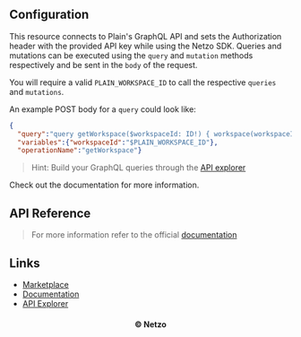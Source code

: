 ## Configuration

This resource connects to Plain's GraphQL API and sets the Authorization header with the provided API key while using the Netzo SDK.
Queries and mutations can be executed using the `query` and `mutation` methods respectively and be sent in the `body` of the request.

You will require a valid `PLAIN_WORKSPACE_ID` to call the respective `queries` and `mutations`.

An example POST body for a `query` could look like:

```json
{
  "query":"query getWorkspace($workspaceId: ID!) { workspace(workspaceId: $workspaceId) { id name publicName } }",
  "variables":{"workspaceId":"$PLAIN_WORKSPACE_ID"},
  "operationName":"getWorkspace"}
```

> Hint: Build your GraphQL queries through the
> [API explorer](#Links)

Check out the documentation for more information.

## API Reference

> For more information refer to the official [documentation](#links)

## Links

- [Marketplace](https://app.netzo.io/resources/resource-http-activecampaign)
- [Documentation](https://docs.plain.com/)
- [API Explorer](https://app.plain.com/developer/api-explorer/)

<div align="center">
  <h4>© Netzo</h4>
</div>
